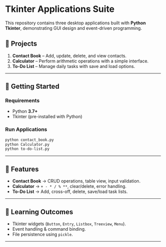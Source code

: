 # Tkinter Applications Suite  

This repository contains three desktop applications built with **Python Tkinter**, demonstrating GUI design and event-driven programming.  

## 📂 Projects  
1. **Contact Book** – Add, update, delete, and view contacts.  
2. **Calculator** – Perform arithmetic operations with a simple interface.  
3. **To-Do List** – Manage daily tasks with save and load options.  

---

## 🚀 Getting Started  
### Requirements  
- Python **3.7+**  
- Tkinter (pre-installed with Python)  

### Run Applications  
```bash
python contact_book.py
python Calculator.py
python to-do-list.py
```  

---

## 📌 Features  
- **Contact Book** → CRUD operations, table view, input validation.  
- **Calculator** → `+ - * / % **`, clear/delete, error handling.  
- **To-Do List** → Add, cross-off, delete, save/load task lists.  

---

## 📖 Learning Outcomes  
- Tkinter widgets (`Button`, `Entry`, `Listbox`, `Treeview`, `Menu`).  
- Event handling & command binding.  
- File persistence using `pickle`.  

---
